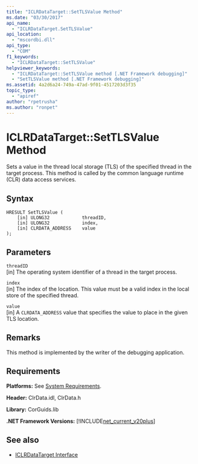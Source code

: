 ```yaml
---
title: "ICLRDataTarget::SetTLSValue Method"
ms.date: "03/30/2017"
api_name: 
  - "ICLRDataTarget.SetTLSValue"
api_location: 
  - "mscordbi.dll"
api_type: 
  - "COM"
f1_keywords: 
  - "ICLRDataTarget::SetTLSValue"
helpviewer_keywords: 
  - "ICLRDataTarget::SetTLSValue method [.NET Framework debugging]"
  - "SetTLSValue method [.NET Framework debugging]"
ms.assetid: 4a2d6a24-749a-47ad-9f01-4517203d3f35
topic_type: 
  - "apiref"
author: "rpetrusha"
ms.author: "ronpet"
---
```

# ICLRDataTarget::SetTLSValue Method
Sets a value in the thread local storage (TLS) of the specified thread in the target process. This method is called by the common language runtime (CLR) data access services.  
  
## Syntax  
  
```  
HRESULT SetTLSValue (  
    [in] ULONG32            threadID,  
    [in] ULONG32            index,  
    [in] CLRDATA_ADDRESS    value  
);  
```  
  
## Parameters  
 `threadID`  
 [in] The operating system identifier of a thread in the target process.  
  
 `index`  
 [in] The index of the location. This value must be a valid index in the local store of the specified thread.  
  
 `value`  
 [in] A `CLRDATA_ADDRESS` value that specifies the value to place in the given TLS location.  
  
## Remarks  
 This method is implemented by the writer of the debugging application.  
  
## Requirements  
 **Platforms:** See [System Requirements](../../../../docs/framework/get-started/system-requirements.md).  
  
 **Header:** ClrData.idl, ClrData.h  
  
 **Library:** CorGuids.lib  
  
 **.NET Framework Versions:** [!INCLUDE[net_current_v20plus](../../../../includes/net-current-v20plus-md.md)]  
  
## See also
- [ICLRDataTarget Interface](../../../../docs/framework/unmanaged-api/debugging/iclrdatatarget-interface.md)
